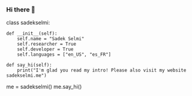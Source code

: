 ### Hi there 👋

class sadekselmi:

    def __init__(self):
        self.name = "Sadek Selmi"
        self.researcher = True
        self.developer = True
        self.languages = ["en_US", "es_FR"]

    def say_hi(self):
        print("I'm glad you read my intro! Please also visit my website sadekselmi.me")


me = sadekselmi()
me.say_hi()
